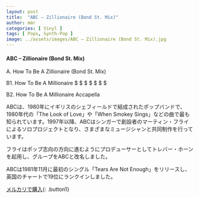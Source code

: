 ```yaml
---
layout: post
title:  "ABC – Zillionaire (Bond St. Mix)"
author: mmr
categories: [ Vinyl ]
tags: [ Pops, Synth-Pop ]
image: ../assets/images/ABC – Zillionaire (Bond St. Mix).jpg
---
```


#### ABC – Zillionaire (Bond St. Mix)

A. How To Be A Zillionaire (Bond St. Mix)

B1. How To Be A Millionaire $ $ $ $ $ $ $

B2. How To Be A Millionaire Accapella


ABCは、1980年にイギリスのシェフィールドで結成されたポップバンドで、1980年代の「The Look of Love」や「When Smokey Sings」などの曲で最も知られています。1997年以降、ABCはシンガーで創設者のマーティン・フライによるソロプロジェクトとなり、さまざまなミュージシャンと共同制作を行っています。

フライはポップ志向の方向に進むようにプロデューサーとしてトレバー・ホーンを起用し、グループをABCと改名しました。

ABCは1981年11月に最初のシングル「Tears Are Not Enough」をリリースし、英国のチャートで19位にランクインしました。

[メルカリで購入](https://jp.mercari.com/item/m16492565227){: .button1}

